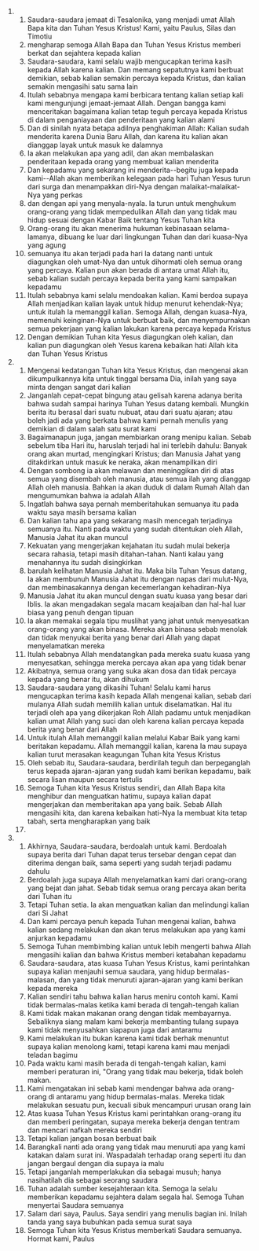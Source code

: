 <ol>
  <li>
    <ol>
      <li>Saudara-saudara jemaat di Tesalonika, yang menjadi umat Allah Bapa kita dan Tuhan Yesus Kristus! Kami, yaitu Paulus, Silas dan Timotiu</li>
      <li>mengharap semoga Allah Bapa dan Tuhan Yesus Kristus memberi berkat dan sejahtera kepada kalian</li>
      <li>Saudara-saudara, kami selalu wajib mengucapkan terima kasih kepada Allah karena kalian. Dan memang sepatutnya kami berbuat demikian, sebab kalian semakin percaya kepada Kristus, dan kalian semakin mengasihi satu sama lain</li>
      <li>Itulah sebabnya mengapa kami berbicara tentang kalian setiap kali kami mengunjungi jemaat-jemaat Allah. Dengan bangga kami menceritakan bagaimana kalian tetap teguh percaya kepada Kristus di dalam penganiayaan dan penderitaan yang kalian alami</li>
      <li>Dan di sinilah nyata betapa adilnya penghakiman Allah: Kalian sudah menderita karena Dunia Baru Allah, dan karena itu kalian akan dianggap layak untuk masuk ke dalamnya</li>
      <li>Ia akan melakukan apa yang adil, dan akan membalaskan penderitaan kepada orang yang membuat kalian menderita</li>
      <li>Dan kepadamu yang sekarang ini menderita--begitu juga kepada kami--Allah akan memberikan kelegaan pada hari Tuhan Yesus turun dari surga dan menampakkan diri-Nya dengan malaikat-malaikat-Nya yang perkas</li>
      <li>dan dengan api yang menyala-nyala. Ia turun untuk menghukum orang-orang yang tidak mempedulikan Allah dan yang tidak mau hidup sesuai dengan Kabar Baik tentang Yesus Tuhan kita</li>
      <li>Orang-orang itu akan menerima hukuman kebinasaan selama-lamanya, dibuang ke luar dari lingkungan Tuhan dan dari kuasa-Nya yang agung</li>
      <li>semuanya itu akan terjadi pada hari Ia datang nanti untuk diagungkan oleh umat-Nya dan untuk dihormati oleh semua orang yang percaya. Kalian pun akan berada di antara umat Allah itu, sebab kalian sudah percaya kepada berita yang kami sampaikan kepadamu</li>
      <li>Itulah sebabnya kami selalu mendoakan kalian. Kami berdoa supaya Allah menjadikan kalian layak untuk hidup menurut kehendak-Nya; untuk itulah Ia memanggil kalian. Semoga Allah, dengan kuasa-Nya, memenuhi keinginan-Nya untuk berbuat baik, dan menyempurnakan semua pekerjaan yang kalian lakukan karena percaya kepada Kristus</li>
      <li>Dengan demikian Tuhan kita Yesus diagungkan oleh kalian, dan kalian pun diagungkan oleh Yesus karena kebaikan hati Allah kita dan Tuhan Yesus Kristus</li>
    </ol>
  </li>
  <li>
    <ol>
      <li>Mengenai kedatangan Tuhan kita Yesus Kristus, dan mengenai akan dikumpulkannya kita untuk tinggal bersama Dia, inilah yang saya minta dengan sangat dari kalian</li>
      <li>Janganlah cepat-cepat bingung atau gelisah karena adanya berita bahwa sudah sampai harinya Tuhan Yesus datang kembali. Mungkin berita itu berasal dari suatu nubuat, atau dari suatu ajaran; atau boleh jadi ada yang berkata bahwa kami pernah menulis yang demikian di dalam salah satu surat kami</li>
      <li>Bagaimanapun juga, jangan membiarkan orang menipu kalian. Sebab sebelum tiba Hari itu, haruslah terjadi hal ini terlebih dahulu: Banyak orang akan murtad, mengingkari Kristus; dan Manusia Jahat yang ditakdirkan untuk masuk ke neraka, akan menampilkan diri</li>
      <li>Dengan sombong ia akan melawan dan meninggikan diri di atas semua yang disembah oleh manusia, atau semua ilah yang dianggap Allah oleh manusia. Bahkan ia akan duduk di dalam Rumah Allah dan mengumumkan bahwa ia adalah Allah</li>
      <li>Ingatlah bahwa saya pernah memberitahukan semuanya itu pada waktu saya masih bersama kalian</li>
      <li>Dan kalian tahu apa yang sekarang masih mencegah terjadinya semuanya itu. Nanti pada waktu yang sudah ditentukan oleh Allah, Manusia Jahat itu akan muncul</li>
      <li>Kekuatan yang mengerjakan kejahatan itu sudah mulai bekerja secara rahasia, tetapi masih ditahan-tahan. Nanti kalau yang menahannya itu sudah disingkirkan</li>
      <li>barulah kelihatan Manusia Jahat itu. Maka bila Tuhan Yesus datang, Ia akan membunuh Manusia Jahat itu dengan napas dari mulut-Nya, dan membinasakannya dengan kecemerlangan kehadiran-Nya</li>
      <li>Manusia Jahat itu akan muncul dengan suatu kuasa yang besar dari Iblis. Ia akan mengadakan segala macam keajaiban dan hal-hal luar biasa yang penuh dengan tipuan</li>
      <li>Ia akan memakai segala tipu muslihat yang jahat untuk menyesatkan orang-orang yang akan binasa. Mereka akan binasa sebab menolak dan tidak menyukai berita yang benar dari Allah yang dapat menyelamatkan mereka</li>
      <li>Itulah sebabnya Allah mendatangkan pada mereka suatu kuasa yang menyesatkan, sehingga mereka percaya akan apa yang tidak benar</li>
      <li>Akibatnya, semua orang yang suka akan dosa dan tidak percaya kepada yang benar itu, akan dihukum</li>
      <li>Saudara-saudara yang dikasihi Tuhan! Selalu kami harus mengucapkan terima kasih kepada Allah mengenai kalian, sebab dari mulanya Allah sudah memilih kalian untuk diselamatkan. Hal itu terjadi oleh apa yang dikerjakan Roh Allah padamu untuk menjadikan kalian umat Allah yang suci dan oleh karena kalian percaya kepada berita yang benar dari Allah</li>
      <li>Untuk itulah Allah memanggil kalian melalui Kabar Baik yang kami beritakan kepadamu. Allah memanggil kalian, karena Ia mau supaya kalian turut merasakan keagungan Tuhan kita Yesus Kristus</li>
      <li>Oleh sebab itu, Saudara-saudara, berdirilah teguh dan berpeganglah terus kepada ajaran-ajaran yang sudah kami berikan kepadamu, baik secara lisan maupun secara tertulis</li>
      <li>Semoga Tuhan kita Yesus Kristus sendiri, dan Allah Bapa kita menghibur dan menguatkan hatimu, supaya kalian dapat mengerjakan dan memberitakan apa yang baik. Sebab Allah mengasihi kita, dan karena kebaikan hati-Nya Ia membuat kita tetap tabah, serta mengharapkan yang baik</li>
      <li></li>
    </ol>
  </li>
  <li>
    <ol>
      <li>Akhirnya, Saudara-saudara, berdoalah untuk kami. Berdoalah supaya berita dari Tuhan dapat terus tersebar dengan cepat dan diterima dengan baik, sama seperti yang sudah terjadi padamu dahulu</li>
      <li>Berdoalah juga supaya Allah menyelamatkan kami dari orang-orang yang bejat dan jahat. Sebab tidak semua orang percaya akan berita dari Tuhan itu</li>
      <li>Tetapi Tuhan setia. Ia akan menguatkan kalian dan melindungi kalian dari Si Jahat</li>
      <li>Dan kami percaya penuh kepada Tuhan mengenai kalian, bahwa kalian sedang melakukan dan akan terus melakukan apa yang kami anjurkan kepadamu</li>
      <li>Semoga Tuhan membimbing kalian untuk lebih mengerti bahwa Allah mengasihi kalian dan bahwa Kristus memberi ketabahan kepadamu</li>
      <li>Saudara-saudara, atas kuasa Tuhan Yesus Kristus, kami perintahkan supaya kalian menjauhi semua saudara, yang hidup bermalas-malasan, dan yang tidak menuruti ajaran-ajaran yang kami berikan kepada mereka</li>
      <li>Kalian sendiri tahu bahwa kalian harus meniru contoh kami. Kami tidak bermalas-malas ketika kami berada di tengah-tengah kalian</li>
      <li>Kami tidak makan makanan orang dengan tidak membayarnya. Sebaliknya siang malam kami bekerja membanting tulang supaya kami tidak menyusahkan siapapun juga dari antaramu</li>
      <li>Kami melakukan itu bukan karena kami tidak berhak menuntut supaya kalian menolong kami, tetapi karena kami mau menjadi teladan bagimu</li>
      <li>Pada waktu kami masih berada di tengah-tengah kalian, kami memberi peraturan ini, "Orang yang tidak mau bekerja, tidak boleh makan.</li>
      <li>Kami mengatakan ini sebab kami mendengar bahwa ada orang-orang di antaramu yang hidup bermalas-malas. Mereka tidak melakukan sesuatu pun, kecuali sibuk mencampuri urusan orang lain</li>
      <li>Atas kuasa Tuhan Yesus Kristus kami perintahkan orang-orang itu dan memberi peringatan, supaya mereka bekerja dengan tentram dan mencari nafkah mereka sendiri</li>
      <li>Tetapi kalian jangan bosan berbuat baik</li>
      <li>Barangkali nanti ada orang yang tidak mau menuruti apa yang kami katakan dalam surat ini. Waspadalah terhadap orang seperti itu dan jangan bergaul dengan dia supaya ia malu</li>
      <li>Tetapi janganlah memperlakukan dia sebagai musuh; hanya nasihatilah dia sebagai seorang saudara</li>
      <li>Tuhan adalah sumber kesejahteraan kita. Semoga Ia selalu memberikan kepadamu sejahtera dalam segala hal. Semoga Tuhan menyertai Saudara semuanya</li>
      <li>Salam dari saya, Paulus. Saya sendiri yang menulis bagian ini. Inilah tanda yang saya bubuhkan pada semua surat saya</li>
      <li>Semoga Tuhan kita Yesus Kristus memberkati Saudara semuanya. Hormat kami, Paulus</li>
    </ol>
  </li>
</ol>